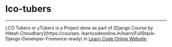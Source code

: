 # lco-tubers

-----

LCO Tubers or yTubers is a Project done as part of [Django Course by Hitesh Choudhary](https://courses.
learncodeonline.in/learn/FullStack-Django-Developer-Freelance-ready) in [Learn Code Online Website](https://learncodeonline.in/).